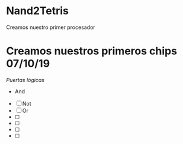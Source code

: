 # Nand2Tetris
Creamos nuestro primer procesador
# Creamos nuestros primeros chips 07/10/19
*Puertas lógicas*
- And
- [ ] Not
- [ ] Or
- [ ]
- [ ]
- [ ]
- [ ]
